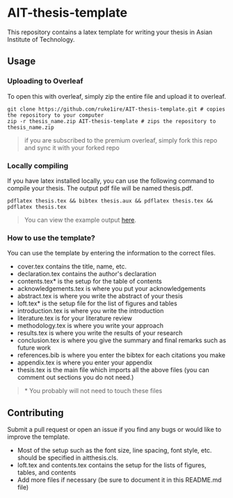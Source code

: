 # AIT-thesis-template
This repository contains a latex template for writing your thesis in Asian Institute of Technology.

## Usage

### Uploading to Overleaf

To open this with overleaf, simply zip the entire file and upload it to overleaf.

```console
git clone https://github.com/ruke1ire/AIT-thesis-template.git # copies the repository to your computer
zip -r thesis_name.zip AIT-thesis-template # zips the repository to thesis_name.zip
```

> if you are subscribed to the premium overleaf, simply fork this repo and sync it with your forked repo

### Locally compiling

If you have latex installed locally, you can use the following command to compile your thesis. The output pdf file will be named thesis.pdf.

```console
pdflatex thesis.tex && bibtex thesis.aux && pdflatex thesis.tex && pdflatex thesis.tex
```

> You can view the example output [here](https://github.com/ruke1ire/AIT-thesis-template/blob/main/thesis.pdf).

### How to use the template?

You can use the template by entering the information to the correct files.
- cover.tex contains the title, name, etc.
- declaration.tex contains the author's declaration
- contents.tex\* is the setup for the table of contents
- acknowledgements.tex is where you put your acknowledgements
- abstract.tex is where you write the abstract of your thesis
- loft.tex\* is the setup file for the list of figures and tables
- introduction.tex is where you write the introduction
- literature.tex is for your literature review
- methodology.tex is where you write your approach
- results.tex is where you write the results of your research
- conclusion.tex is where you give the summary and final remarks such as future work
- references.bib is where you enter the bibtex for each citations you make
- appendix.tex is where you enter your appendix
- thesis.tex is the main file which imports all the above files (you can comment out sections you do not need.)

> \* You probably will not need to touch these files

## Contributing

Submit a pull request or open an issue if you find any bugs or would like to improve the template.

- Most of the setup such as the font size, line spacing, font style, etc. should be specified in aitthesis.cls.
- loft.tex and contents.tex contains the setup for the lists of figures, tables, and contents
- Add more files if necessary (be sure to document it in this README.md file)
